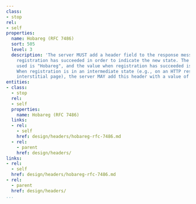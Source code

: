 ```yaml
---
class:
- stop
rel:
- self
properties:
  name: Hobareg (RFC 7486)
  sort: 505
  level: 3
  description: 'The server MUST add a header field to the response message when the
    registration has succeeded in order to indicate the new state. The header to be
    used is "Hobareg", and the value when registration has succeeded is to be "regok".
    When registration is in an intermediate state (e.g., on an HTTP response for an
    interstitial page), the server MAY add this header with a value of "reginwork". '
entities:
- class:
  - stop
  rel:
  - self
  properties:
    name: Hobareg (RFC 7486)
  links:
  - rel:
    - self
    href: design/headers/hobareg-rfc-7486.md
  - rel:
    - parent
    href: design/headers/
links:
- rel:
  - self
  href: design/headers/hobareg-rfc-7486.md
- rel:
  - parent
  href: design/headers/
...
```

